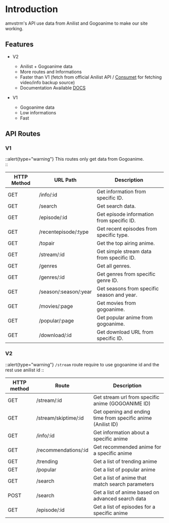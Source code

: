 # Introduction

amvstrm's API use data from Anilist and Gogoanime to make our site working.

## Features

- V2

  - Anilist + Gogoanime data
  - More routes and Informations
  - Faster than V1 (fetch from official Anilist API / [Consumet](https://github.com/consumet/consumet.ts) for fetching video/info backup source)
  - Documentation Available [DOCS](https://docsapi-amvstrm.pages.dev/)

- V1
  - Gogoanime data
  - Low informations
  - Fast

## API Routes

### V1

::alert{type="warning"}
This routes only get data from Gogoanime.  
::

| HTTP Method | URL Path              | Description                                |
| ----------- | --------------------- | ------------------------------------------ |
| GET         | /info/:id             | Get information from specific ID.          |
| GET         | /search               | Get search data.                           |
| GET         | /episode/:id          | Get episode information from specific ID.  |
| GET         | /recentepisode/:type  | Get recent episodes from specific type.    |
| GET         | /topair               | Get the top airing anime.                  |
| GET         | /stream/:id           | Get simple stream data from specific ID.   |
| GET         | /genres               | Get all genres.                            |
| GET         | /genres/:id           | Get genres from specific genre ID.         |
| GET         | /season/:season/:year | Get seasons from specific season and year. |
| GET         | /movies/:page         | Get movies from gogoanime.                 |
| GET         | /popular/:page        | Get popular anime from gogoanime.          |
| GET         | /download/:id         | Get download URL from specific ID.         |

### V2

::alert{type="warning"}
`/stream` route require to use gogoanime id and the rest use anilist id
::

| HTTP method | Route                | Description                                                  |
| ----------- | -------------------- | ------------------------------------------------------------ |
| GET         | /stream/:id          | Get stream url from specific anime (GOGOANIME ID)            |
| GET         | /stream/skiptime/:id | Get opening and ending time from specific anime (Anilist ID) |
| GET         | /info/:id            | Get information about a specific anime                       |
| GET         | /recommendations/:id | Get recommended anime for a specific anime                   |
| GET         | /trending            | Get a list of trending anime                                 |
| GET         | /popular             | Get a list of popular anime                                  |
| GET         | /search              | Get a list of anime that match search parameters             |
| POST        | /search              | Get a list of anime based on advanced search data            |
| GET         | /episode/:id         | Get a list of episodes for a specific anime                  |
